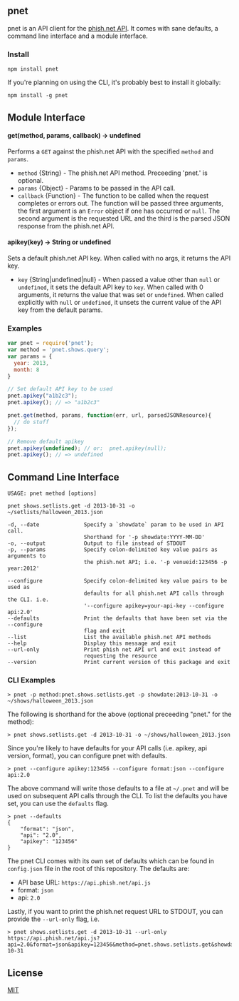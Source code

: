 ## pnet

pnet is an API client for the [phish.net API](http://api.phish.net/). It comes with sane defaults, a command line interface and a module interface.

### Install

`npm install pnet`

If you're planning on using the CLI, it's probably best to install it globally:

`npm install -g pnet`

## Module Interface

#### get(method, params, callback) → undefined

Performs a `GET` against the phish.net API with the specified `method` and `params`.

* `method` {String} - The phish.net API method. Preceeding 'pnet.' is optional.
* `params` {Object} - Params to be passed in the API call.
* `callback` {Function} - The function to be called when the request completes or errors out. The function will be passed three arguments, the first argument is an `Error` object if one has occurred or `null`. The second argument is the requested URL and the third is the parsed JSON response from the phish.net API.

#### apikey(key) → String or undefined

Sets a default phish.net API key. When called with no args, it returns the API key.

* `key` {String|undefined|null} - When passed a value other than `null` or `undefined`, it sets the default API key to `key`. When called with 0 arguments, it returns the value that was set or `undefined`. When called explicitly with `null` or `undefined`, it unsets the current value of the API key from the default params.

### Examples

```javascript
var pnet = require('pnet');
var method = 'pnet.shows.query';
var params = {
  year: 2013,
  month: 8
}

// Set default API key to be used
pnet.apikey("a1b2c3");
pnet.apikey(); // => "a1b2c3"

pnet.get(method, params, function(err, url, parsedJSONResource){
  // do stuff
});

// Remove default apikey
pnet.apikey(undefined); // or:  pnet.apikey(null);
pnet.apikey(); // => undefined
```

## Command Line Interface

```
USAGE: pnet method [options]

pnet shows.setlists.get -d 2013-10-31 -o ~/setlists/halloween_2013.json

-d, --date              Specify a `showdate` param to be used in API call.
                        Shorthand for '-p showdate:YYYY-MM-DD'
-o, --output            Output to file instead of STDOUT
-p, --params            Specify colon-delimited key value pairs as arguments to
                        the phish.net API; i.e. '-p venueid:123456 -p year:2012'

--configure             Specify colon-delimited key value pairs to be used as
                        defaults for all phish.net API calls through the CLI. i.e.
                        '--configure apikey=your-api-key --configure api:2.0'
--defaults              Print the defaults that have been set via the --configure
                        flag and exit
--list                  List the available phish.net API methods
--help                  Display this message and exit
--url-only              Print phish net API url and exit instead of
                        requesting the resource
--version               Print current version of this package and exit
```

### CLI Examples

```
> pnet -p method:pnet.shows.setlists.get -p showdate:2013-10-31 -o ~/shows/halloween_2013.json
```

The following is shorthand for the above (optional preceeding "pnet." for the method):

```
> pnet shows.setlists.get -d 2013-10-31 -o ~/shows/halloween_2013.json
```

Since you're likely to have defaults for your API calls (i.e. apikey, api version, format), you can configure pnet with defaults.

```
> pnet --configure apikey:123456 --configure format:json --configure api:2.0
```

The above command will write those defaults to a file at `~/.pnet` and will be used on subsequent API calls through the CLI. To list the defaults you have set, you can use the `defaults` flag.

```
> pnet --defaults
{
    "format": "json",
    "api": "2.0",
    "apikey": "123456"
}
```

The pnet CLI comes with its own set of defaults which can be found in `config.json` file in the root of this repository. The defaults are:

* API base URL: `https://api.phish.net/api.js`
* format: `json`
* api: `2.0`

Lastly, if you want to print the phish.net request URL to STDOUT, you can provide the `--url-only` flag, i.e.

```
> pnet shows.setlists.get -d 2013-10-31 --url-only
https://api.phish.net/api.js?api=2.0&format=json&apikey=123456&method=pnet.shows.setlists.get&showdate=2013-10-31
```

## License

[MIT](https://github.com/benjreinhart/pnet/blob/master/LICENSE.txt)